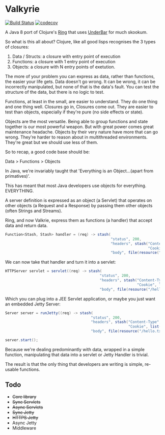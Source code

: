 # Valkyrie

[![Build Status](https://travis-ci.org/tsmarsh/valkyrie.svg?branch=master)](https://travis-ci.org/tsmarsh/valkyrie)
[![codecov](https://codecov.io/gh/tsmarsh/valkyrie/branch/master/graph/badge.svg)](https://codecov.io/gh/tsmarsh/valkyrie)


A Java 8 port of Clojure's [Ring](https://github.com/ring-clojure/ring) that uses [UnderBar](https://github.com/tsmarsh/UnderBar) for much skookum.

So what is this all about? Clojure, like all good lisps recognises the 3 types of closures:

1. Data / Structs: a closure with entry point of execution
2. Functions: a closure with 1 entry point of execution
3. Objects: a closure with N entry points of exetution.

The more of your problem you can express as data, rather than functions, the easier your life gets. 
Data doesn't go wrong. 
It can be wrong, it can be incorrectly manipulated, but none of that is the data's fault. You can test the structure of the data, but there is no logic to test.


Functions, at least in the small, are easier to understand. 
They do one thing and one thing well. Closures go in, Closures come out. They are easier to test than objects, especially if they're pure (no side effects or state).

Objects are the most versatile. Being able to group functions and state together is our most powerful weapon. But with great power comes great maintenance headache. Objects by their very nature have more that can go wrong. They're harder to reason about in multithreaded environments. They're great but we should use less of them. 

So to recap, a good code base should be:

Data > Functions > Objects

In Java, we're invariably taught that 'Everything is an Object...(apart from primatives)'. 

This has meant that most Java developers use objects for everything. EVERYTHING. 

A server definition is expressed as an object (a Servlet) that operates on other objects (a Request and a Response) by passing them other objects (often Strings and Streams). 

Ring, and now Valkrie, express them as functions (a handler) that accept data and return data. 

```java
Function<Stash, Stash> handler = (req) -> stash(
                                                "status", 200,
                                                "headers", stash("Content-Type", "text/plain", 
                                                                 "Cookie", list("foo=5", "moo=cow")),
                                                "body", file(resource("/hello.txt")));
```

We can now take that handler and turn it into a servlet:

```java
HTTPServer servlet = servlet((req) -> stash(
                                           "status", 200,
                                           "headers", stash("Content-Type", "text/plain", 
                                                            "Cookie", list("foo=5", "moo=cow")),
                                           "body", file(resource("/hello.txt")));
```

Which you can plug into a JEE Servlet application, or maybe you just want an embedded Jetty Server:

```java
Server server = runJetty((req) -> stash(
                                       "status", 200,
                                       "headers", stash("Content-Type", "text/plain", 
                                                        "Cookie", list("foo=5", "moo=cow")),
                                       "body", file(resource("/hello.txt")));

server.start();
```

Because we're dealing predominantly with data, wrapped in a simple function, manipulating that data into a servlet or Jetty Handler is trivial.

The result is that the only thing that developers are writing is simple, re-usable functions.


## Todo

* ~~Core library~~
* ~~Sync Servlets~~
* ~~Async Servlets~~
* ~~Sync Jetty~~
* ~~HTTPS Jetty~~
* Async Jetty
* Middleware


